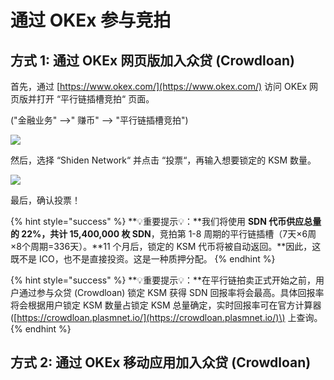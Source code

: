 # 通过 OKEx 参与竞拍

## 方式 1: 通过 OKEx 网页版加入众贷 \(Crowdloan\)

首先，通过 [https://www.okex.com/](https://www.okex.com/) 访问 OKEx 网页版并打开 “平行链插槽竞拍“ 页面。

\("金融业务" —&gt;" 赚币" —&gt; "平行链插槽竞拍"\)

![](../../.gitbook/assets/okexch1.gif)

然后，选择 “Shiden Network“ 并点击 “投票“，再输入想要锁定的 KSM 数量。

![](../../.gitbook/assets/okexch2.gif)

最后，确认投票！

{% hint style="success" %}
**💡重要提示💡：**我们将使用 **SDN 代币供应总量的 22%，共计 15,400,000 枚 SDN**，竞拍第 1-8 周期的平行链插槽（7天×6周×8个周期=336天）。**11 个月后，锁定的 KSM 代币将被自动返回。**因此，这既不是 ICO，也不是直接投资。这是一种质押分配。
{% endhint %}

{% hint style="success" %}
**💡重要提示💡：**在平行链拍卖正式开始之前，用户通过参与众贷 \(Crowdloan\) 锁定 KSM 获得 SDN 回报率将会最高。具体回报率将会根据用户锁定 KSM 数量占锁定 KSM 总量确定，实时回报率可在官方计算器 \([https://crowdloan.plasmnet.io/](https://crowdloan.plasmnet.io/)\) 上查询。
{% endhint %}

## 方式 2: 通过 OKEx 移动应用加入众贷 \(Crowdloan\)

